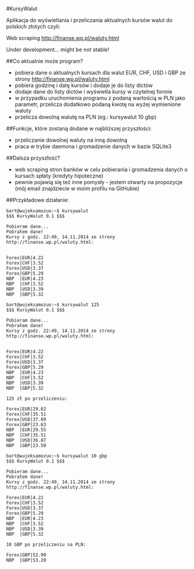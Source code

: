 #KursyWalut

Aplikacja do wyświetlania i przeliczania aktualnych kursów walut do polskich złotych czyli:

Web scraping http://finanse.wp.pl/waluty.html

Under development... might be not stable!

##Co aktualnie może program?

- pobiera dane o aktualnych kursach dla walut EUR, CHF, USD i GBP ze strony http://finanse.wp.pl/waluty.html
- pobiera godzinę i datę kursów i dodaje je do listy dictów
- dodaje dane do listy dictów i wyświetla kursy w czytelnej formie
- w przypadku uruchomienia programu z podaną wartością w PLN jako parametr, przelicza dodatkowo podaną kwotę na wyżej wymienione waluty
- przelicza dowolną walutę na PLN (eg.: kursywalut 10 gbp)

##Funkcje, które zostaną dodane w najbliższej przyszłości:

- przeliczanie dowolnej waluty na inną dowolną
- praca w trybie daemona i gromadzenie danych w bazie SQLite3

##Dalsza przyszłość?

- web scraping stron banków w celu pobierania i gromadzenia danych o kursach spłaty (kredyty hipoteczne)
- pewnie pojawią się też inne pomysły - jestem otwarty na propozycje (mój email znajdziecie w moim profilu na GitHubie)

##Przykładowe działanie:

<pre><code>bart@wujeksamozuo:~$ kursywalut
$$$ KursyWalut 0.1 $$$

Pobieram dane...
Pobrałem dane!
Kursy z godz. 22:49, 14.11.2014 ze strony http://finanse.wp.pl/waluty.html:


Forex|EUR|4.22
Forex|CHF|3.52
Forex|USD|3.37
Forex|GBP|5.29
NBP  |EUR|4.23
NBP  |CHF|3.52
NBP  |USD|3.39
NBP  |GBP|5.32

bart@wujeksamozuo:~$ kursywalut 125
$$$ KursyWalut 0.1 $$$

Pobieram dane...
Pobrałem dane!
Kursy z godz. 22:49, 14.11.2014 ze strony http://finanse.wp.pl/waluty.html:


Forex|EUR|4.22
Forex|CHF|3.52
Forex|USD|3.37
Forex|GBP|5.29
NBP  |EUR|4.23
NBP  |CHF|3.52
NBP  |USD|3.39
NBP  |GBP|5.32

125 zł po przeliczeniu:

Forex|EUR|29.62
Forex|CHF|35.51
Forex|USD|37.09
Forex|GBP|23.63
NBP  |EUR|29.55
NBP  |CHF|35.51
NBP  |USD|36.87
NBP  |GBP|23.50

bart@wujeksamozuo:~$ kursywalut 10 gbp
$$$ KursyWalut 0.1 $$$

Pobieram dane...
Pobrałem dane!
Kursy z godz. 22:49, 14.11.2014 ze strony http://finanse.wp.pl/waluty.html:

Forex|EUR|4.22
Forex|CHF|3.52
Forex|USD|3.37
Forex|GBP|5.29
NBP  |EUR|4.23
NBP  |CHF|3.52
NBP  |USD|3.39
NBP  |GBP|5.32

10 GBP po przeliczeniu na PLN:

Forex|GBP|52.90
NBP  |GBP|53.20</code></pre>
